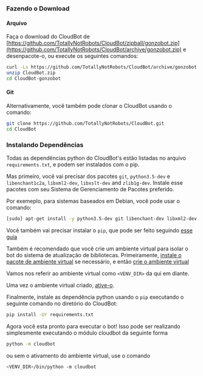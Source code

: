 ### Fazendo o Download

#### Arquivo
Faça o download do CloudBot de [https://github.com/TotallyNotRobots/CloudBot/zipball/gonzobot.zip](https://github.com/TotallyNotRobots/CloudBot/archive/gonzobot.zip) e desenpacote-o, ou execute os seguintes comandos:
```bash
curl -Ls https://github.com/TotallyNotRobots/CloudBot/archive/gonzobot.zip > CloudBot.zip
unzip CloudBot.zip
cd CloudBot-gonzobot
```

#### Git

Alternativamente, você também pode clonar o CloudBot usando o comando:
```bash
git clone https://github.com/TotallyNotRobots/CloudBot.git
cd CloudBot
```

### Instalando Dependências

Todas as dependências python do CloudBot's estão listadas no arquivo `requirements.txt`, e podem ser instalados com o pip.

Mas primeiro, você vai precisar dos pacotes `git`, `python3.5-dev` e `libenchant1c2a`, `libxml2-dev`, `libxslt-dev` and `zlib1g-dev`. Instale esse pacotes com seu Sistema de Gerenciamento de Pacotes preferido.

Por exemeplo, para sistemas baseados em Debian, você pode usar o comando:
```bash
[sudo] apt-get install -y python3.5-dev git libenchant-dev libxml2-dev libxslt-dev zlib1g-dev
```

Você também vai precisar instalar o `pip`, que pode ser feito seguindo [esse guia](https://packaging.python.org/guides/installing-using-pip-and-virtual-environments/#installing-pip)

Também é recomendado que você crie um ambiente virtual para isolar o bot do sistema de atualização de bibliotecas. Primeiramente, [instale o pacote de ambiente virtual](https://packaging.python.org/guides/installing-using-pip-and-virtual-environments/#installing-virtualenv) se necessário, e então [crie o ambiente virtual](https://packaging.python.org/guides/installing-using-pip-and-virtual-environments/#creating-a-virtual-environment)

Vamos nos referir ao ambiente virtual como `<VENV_DIR>` da qui em diante.

Uma vez o ambiente virtual criado, [ative-o](https://packaging.python.org/guides/installing-using-pip-and-virtual-environments/#activating-a-virtual-environment).

Finalmente, instale as dependência python usando o `pip` executando o seguinte comando no diretório do CloudBot:
```bash
pip install -Ur requirements.txt
```

Agora você esta pronto para executar o bot! Isso pode ser realizando simplesmente executando o módulo cloudbot da seguinte forma
```bash
python -m cloudbot
```
ou sem o ativamento do ambiente virtual, use o comando
```bash
<VENV_DIR>/bin/python -m cloudbot
```
